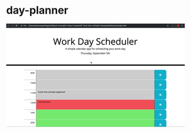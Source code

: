 # day-planner

![Work Day Scheduler app with color-coded time slots shows a new event being typed in the 5PM slot.](./assets/images/05-third-party-apis-homework-demo.gif)